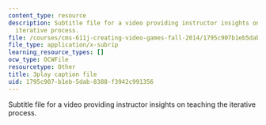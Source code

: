 ```yaml
---
content_type: resource
description: Subtitle file for a video providing instructor insights on teaching the
  iterative process.
file: /courses/cms-611j-creating-video-games-fall-2014/1795c907b1eb5dab8388f3942c991356_B3_z1qTD2ZE.vtt
file_type: application/x-subrip
learning_resource_types: []
ocw_type: OCWFile
resourcetype: Other
title: 3play caption file
uid: 1795c907-b1eb-5dab-8388-f3942c991356
---
```

Subtitle file for a video providing instructor insights on teaching the iterative process.

